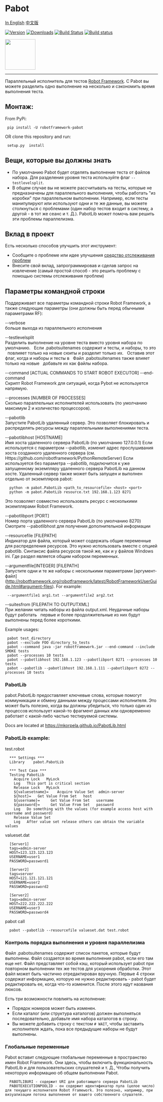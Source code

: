 # Pabot

[In English](README.md)
[中文版](README_zh.md)

[![Version](https://img.shields.io/pypi/v/robotframework-pabot.svg)](https://pypi.python.org/pypi/robotframework-pabot)
[![Downloads](http://pepy.tech/badge/robotframework-pabot)](http://pepy.tech/project/robotframework-pabot)
[![Build Status](https://travis-ci.org/mkorpela/pabot.svg?branch=master)](https://travis-ci.org/mkorpela/pabot)
[![Build status](https://ci.appveyor.com/api/projects/status/5g52rkflbtfw2anb/branch/master?svg=true)](https://ci.appveyor.com/project/mkorpela/pabot/branch/master)


<img src="https://raw.githubusercontent.com/mkorpela/pabot/master/pabot.png" width="100">

----

Параллельный исполнитель для тестов [Robot Framework](http://www.robotframework.org). С Pabot вы можете разделить одно выполнение на несколько и сэкономить время выполнения теста.

## Монтаж:

From PyPi:

     pip install -U robotframework-pabot

OR clone this repository and run:

     setup.py  install

## Вещи, которые вы должны знать

   - По умолчанию Pabot будет отделять выполнение теста от файлов набора. Для разделения уровня теста используйте флаг ```--testlevelsplit```.
   - В общем случае вы не можете рассчитывать на тесты, которые не предназначены для параллельного выполнения, чтобы работать "из коробки" при параллельном выполнении. Например, если тесты манипулируют или используют одни и те же данные, вы можете столкнуться с проблемами (один набор тестов входит в систему, а другой - в тот же сеанс и т. Д.). PabotLib может помочь вам решить эти проблемы параллелизма.

## Вклад в проект

Есть несколько способов улучшить этот инструмент:

   - Сообщите о проблеме или идее улучшения [средство отслеживания проблем](https://github.com/mkorpela/pabot/issues)
   - Внесите свой вклад, запрограммировав и сделав запрос на извлечение (самый простой способ - это решить проблему с помощью системы отслеживания проблем)

## Параметры командной строки

Поддерживает все параметры командной строки Robot Framework, а также следующие параметры (они должны быть перед обычными параметрами RF):

--verbose     
  больше выхода из параллельного исполнения

--testlevelsplit          
  Разделить выполнение на уровне теста вместо уровня набора по умолчанию.
  Если .pabotsuitenames содержит и тесты, и наборы, то это
  повлияет только на новые сюиты и разделит только их.
  Оставив этот флаг, когда и наборы и тесты в
  Файл .pabotsuitenames также влияет только на новые
  добавьте их как файлы набора.

--command [ACTUAL COMMANDS TO START ROBOT EXECUTOR] --end-command    
  Скрипт Robot Framework для ситуаций, когда Pybot не используется напрямую.

--processes   [NUMBER OF PROCESSES]          
  Сколько параллельных исполнителей использовать (по умолчанию максимум 2 и количество процессоров).

--pabotlib          
  Запустите PabotLib удаленный сервер. Это позволяет блокировать и распределять ресурсы между параллельными выполнениями теста.

--pabotlibhost   [HOSTNAME]          
  Имя хоста удаленного сервера PabotLib (по умолчанию 127.0.0.1)
  Если используется с параметром --pabotlib, изменит адрес прослушивания хоста созданного удаленного сервера (см. Https://github.com/robotframework/PythonRemoteServer)
  Если используется без параметра --pabotlib, подключится к уже запущенному экземпляру удаленного сервера PabotLib на данном хосте. Удаленный сервер также может быть запущен и выполнен отдельно от экземпляров pabot:
  
      python -m pabot.PabotLib <path_to_resourcefile> <host> <port>
      python -m pabot.PabotLib resource.txt 192.168.1.123 8271
  
  Это позволяет совместно использовать ресурс с несколькими экземплярами Robot Framework.

--pabotlibport   [PORT]          
  Номер порта удаленного сервера PabotLib (по умолчанию 8270)
  Смотрите --pabotlibhost для получения дополнительной информации

--resourcefile   [FILEPATH]          
  Индикатор для файла, который может содержать общие переменные для распределения ресурсов. Это нужно использовать вместе с опцией pabotlib. Синтаксис файла ресурсов такой же, как и у файлов Windows ini. Где раздел является общим набором переменных.

--argumentfile[INTEGER]   [FILEPATH]          
  Запустите одни и те же наборы с несколькими параметрами [аргумент-файл] (http://robotframework.org/robotframework/latest/RobotFrameworkUserGuide.html#argument-files).
  For example:

     --argumentfile1 arg1.txt --argumentfile2 arg2.txt

--suitesfrom   [FILEPATH TO OUTPUTXML]          
  При желании читать наборы из файла output.xml. Неудачные наборы будут работать
  первые и более продолжительные из них будут выполнены перед более короткими.

Example usages:

     pabot test_directory
     pabot --exclude FOO directory_to_tests
     pabot --command java -jar robotframework.jar --end-command --include SMOKE tests
     pabot --processes 10 tests
     pabot --pabotlibhost 192.168.1.123 --pabotlibport 8271 --processes 10 tests
     pabot --pabotlib --pabotlibhost 192.168.1.111 --pabotlibport 8272 --processes 10 tests

### PabotLib

pabot.PabotLib предоставляет ключевые слова, которые помогут коммуникации и обмену данными между процессами исполнителя.
Это может быть полезно, когда вы должны убедиться, что только один из процессов использует какой-то фрагмент данных или одновременно работает с какой-либо частью тестируемой системы.

Docs are located at https://mkorpela.github.io/PabotLib.html

### PabotLib example:

test.robot

      *** Settings ***
      Library    pabot.PabotLib
      
      *** Test Case ***
      Testing PabotLib
        Acquire Lock   MyLock
        Log   This part is critical section
        Release Lock   MyLock
        ${valuesetname}=    Acquire Value Set  admin-server
        ${host}=   Get Value From Set   host
        ${username}=     Get Value From Set   username
        ${password}=     Get Value From Set   password
        Log   Do something with the values (for example access host with username and password)
        Release Value Set
        Log   After value set release others can obtain the variable values

valueset.dat

      [Server1]
      tags=admin-server
      HOST=123.123.123.123
      USERNAME=user1
      PASSWORD=password1
      
      [Server2]
      tags=server
      HOST=121.121.121.121
      USERNAME=user2
      PASSWORD=password2

      [Server2]
      tags=admin-server
      HOST=222.222.222.222
      USERNAME=user3
      PASSWORD=password4


pabot call

      pabot --pabotlib --resourcefile valueset.dat test.robot

### Контроль порядка выполнения и уровня параллелизма

Файл .pabotsuitenames содержит список пакетов, которые будут выполнены.
Файл создается во время выполнения pabot, если его там еще нет.
Файл представляет собой кэш, который использует pabot при повторном выполнении тех же тестов для ускорения обработки.
Этот файл может быть частично отредактирован вручную.
Первые 4 строки содержат информацию, которую не нужно редактировать - pabot будет редактировать ее, когда что-то изменится.
После этого идут названия люксов. 

Есть три возможности повлиять на исполнение:

  * Порядок номеров может быть изменен.
  * Если каталог (или структура каталогов) должен выполняться последовательно, добавьте имя набора каталогов в строку.
  * Вы можете добавить строку с текстом `# WAIT`, чтобы заставить исполнителя ждать, пока все предыдущие наборы не будут выполнены.

### Глобальные переменные

Pabot вставит следующие глобальные переменные в пространство имен Robot Framework. Они здесь, чтобы включить функциональность PabotLib и для пользовательских слушателей и т. Д., Чтобы получить некоторую информацию об общем выполнении Pabot.

      PABOTLIBURI - содержит URI для работающего сервера PabotLib
      PABOTEXECUTIONPOOLID - он содержит идентификатор пула (целое число) для текущего исполнителя Robot Framework. Это полезно, например, при визуализации потока выполнения от вашего собственного слушателя.
 
